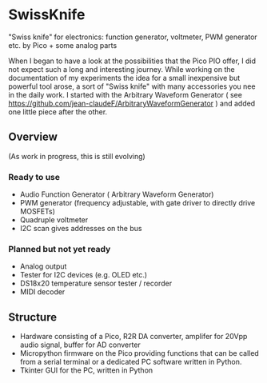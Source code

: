 # SwissKnife
"Swiss knife" for electronics: function generator, voltmeter, PWM generator etc. by Pico + some analog parts

When I began to have a look at the possibilities that the Pico PIO offer, I did not expect such a long and interesting journey.
While working on the documentation of my experiments the idea for a small inexpensive but powerful tool arose, a sort of "Swiss knife" with many accessories you nee in the daily work.
I started with the Arbitrary Waveform Generator ( see https://github.com/jean-claudeF/ArbitraryWaveformGenerator )
and added one little piece after the other.

## Overview
(As work in progress, this is still evolving)

### Ready to use
- Audio Function Generator ( Arbitrary Waveform Generator)
- PWM generator (frequency adjustable, with gate driver to directly drive MOSFETs)
- Quadruple voltmeter
- I2C scan gives addresses on the bus

### Planned but not yet ready
- Analog output
- Tester for I2C devices (e.g. OLED etc.)
- DS18x20 temperature sensor tester / recorder
- MIDI decoder

## Structure
- Hardware consisting of a Pico, R2R DA converter, amplifer for 20Vpp audio signal, buffer for AD converter
- Micropython firmware on the Pico providing functions that can be called from a serial terminal or a dedicated PC software written in Python.
- Tkinter GUI for the PC, written in Python

 
